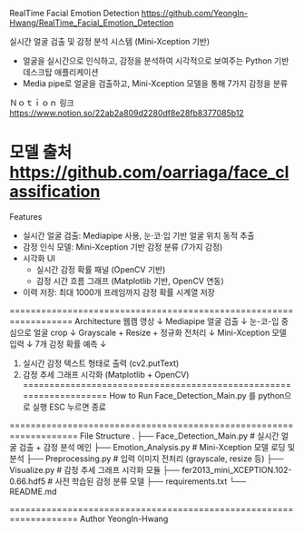 RealTime Facial Emotion Detection
https://github.com/YeongIn-Hwang/RealTime_Facial_Emotion_Detection

실시간 얼굴 검출 및 감정 분석 시스템 (Mini-Xception 기반)
- 얼굴을 실시간으로 인식하고, 감정을 분석하여 시각적으로 보여주는 Python 기반 데스크탑 애플리케이션
- Media pipe로 얼굴을 검출하고, Mini-Xception 모델을 통해 7가지 감정을 분류

Ｎｏｔｉｏｎ 링크
https://www.notion.so/22ab2a809d2280df8e28fb8377085b12

모델 출처
https://github.com/oarriaga/face_classification
=================================================================
Features
- 실시간 얼굴 검출: Mediapipe 사용, 눈·코·입 기반 얼굴 위치 동적 추출
- 감정 인식 모델: Mini-Xception 기반 감정 분류 (7가지 감정)
- 시각화 UI
	- 실시간 감정 확률 패널 (OpenCV 기반)
	- 감정 시간 흐름 그래프 (Matplotlib 기반, OpenCV 연동)
- 이력 저장: 최대 1000개 프레임까지 감정 확률 시계열 저장

==================================================================
Architecture
웹캠 영상
  ↓
Mediapipe 얼굴 검출
  ↓
눈-코-입 중심으로 얼굴 crop
  ↓
Grayscale + Resize + 정규화 전처리
  ↓
Mini-Xception 모델 입력
  ↓
7개 감정 확률 예측
  ↓
1) 실시간 감정 텍스트 형태로 출력 (cv2.putText)
2) 감정 추세 그래프 시각화 (Matplotlib + OpenCV)
===================================================================
How to Run
Face_Detection_Main.py 를 python으로 실행
ESC 누르면 종료

===================================================================
File Structure
.
├── Face_Detection_Main.py       # 실시간 얼굴 검출 + 감정 분석 메인
├── Emotion_Analysis.py            # Mini-Xception 모델 로딩 및 분석
├── Preprocessing.py               # 입력 이미지 전처리 (grayscale, resize 등)
├── Visualize.py                   # 감정 추세 그래프 시각화 모듈
├── fer2013_mini_XCEPTION.102-0.66.hdf5     # 사전 학습된 감정 분류 모델
├── requirements.txt
└── README.md

===================================================================
Author
YeongIn-Hwang